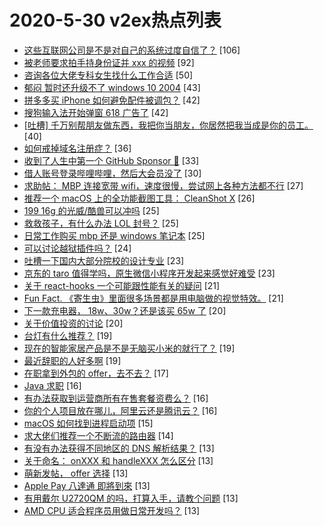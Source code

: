 # 2020-5-30 v2ex热点列表

+ [这些互联网公司是不是对自己的系统过度自信了？](https://www.v2ex.com/t/676900#reply106) [106]
+ [被老师要求拍手持身份证并 xxx 的视频](https://www.v2ex.com/t/676976#reply92) [92]
+ [咨询各位大佬专科女生找什么工作合适](https://www.v2ex.com/t/676923#reply50) [50]
+ [郁闷 暂时还升级不了 windows 10 2004](https://www.v2ex.com/t/676875#reply43) [43]
+ [拼多多买 iPhone 如何避免配件被调包？](https://www.v2ex.com/t/676924#reply42) [42]
+ [搜狗输入法开始弹窗 618 广告了](https://www.v2ex.com/t/676969#reply42) [42]
+ [[吐槽] 千万别帮朋友做东西，我把你当朋友，你居然把我当成是你的员工。](https://www.v2ex.com/t/676937#reply40) [40]
+ [如何戒掉域名注册症？](https://www.v2ex.com/t/676962#reply36) [36]
+ [收到了人生中第一个 GitHub Sponsor 🎉](https://www.v2ex.com/t/676919#reply33) [33]
+ [借人账号登录哔哩哔哩，然后大会员没了](https://www.v2ex.com/t/676992#reply30) [30]
+ [求助帖： MBP 连接宽带 wifi，速度很慢，尝试网上各种方法都不行](https://www.v2ex.com/t/676879#reply27) [27]
+ [推荐一个 macOS 上的全功能截图工具： CleanShot X](https://www.v2ex.com/t/676894#reply26) [26]
+ [199 16g 的光威/酷兽可以冲吗](https://www.v2ex.com/t/676938#reply25) [25]
+ [救救孩子，有什么办法 LOL 封号？](https://www.v2ex.com/t/676946#reply25) [25]
+ [日常工作购买 mbp 还是 windows 笔记本](https://www.v2ex.com/t/677017#reply25) [25]
+ [可以讨论越狱插件吗？](https://www.v2ex.com/t/676877#reply24) [24]
+ [吐槽一下国内大部分院校的设计专业](https://www.v2ex.com/t/676906#reply23) [23]
+ [京东的 taro 值得学吗，原生微信小程序开发起来感觉好难受](https://www.v2ex.com/t/676936#reply23) [23]
+ [关于 react-hooks 一个可能跟性能有关的疑问](https://www.v2ex.com/t/676892#reply21) [21]
+ [Fun Fact. 《寄生虫》里面很多场景都是用电脑做的视觉特效。](https://www.v2ex.com/t/676947#reply21) [21]
+ [下一款充电器， 18w、30w？还是该买 65w 了](https://www.v2ex.com/t/676956#reply20) [20]
+ [关于价值投资的讨论](https://www.v2ex.com/t/677032#reply20) [20]
+ [台灯有什么推荐？](https://www.v2ex.com/t/676895#reply19) [19]
+ [现在的智能家居产品是不是无脑买小米的就行了？](https://www.v2ex.com/t/676930#reply19) [19]
+ [最近辞职的人好多啊](https://www.v2ex.com/t/677002#reply19) [19]
+ [在职拿到外包的 offer，去不去？](https://www.v2ex.com/t/676885#reply17) [17]
+ [Java 求职](https://www.v2ex.com/t/676870#reply16) [16]
+ [有办法获取到运营商所有在售套餐资费么？](https://www.v2ex.com/t/676918#reply16) [16]
+ [你的个人项目放在哪儿，阿里云还是腾讯云？](https://www.v2ex.com/t/676987#reply16) [16]
+ [macOS 如何找到进程启动项](https://www.v2ex.com/t/676874#reply15) [15]
+ [求大佬们推荐一个不断流的路由器](https://www.v2ex.com/t/676967#reply14) [14]
+ [有没有办法获得不同地区的 DNS 解析结果？](https://www.v2ex.com/t/676878#reply13) [13]
+ [关于命名： onXXX 和 handleXXX 怎么区分](https://www.v2ex.com/t/676886#reply13) [13]
+ [萌新发帖， offer 选择](https://www.v2ex.com/t/676910#reply13) [13]
+ [Apple Pay 八達通 即將到來](https://www.v2ex.com/t/676915#reply13) [13]
+ [有用戴尔 U2720QM 的吗，打算入手，请教个问题](https://www.v2ex.com/t/676941#reply13) [13]
+ [AMD CPU 适合程序员用做日常开发吗？](https://www.v2ex.com/t/677024#reply13) [13]
